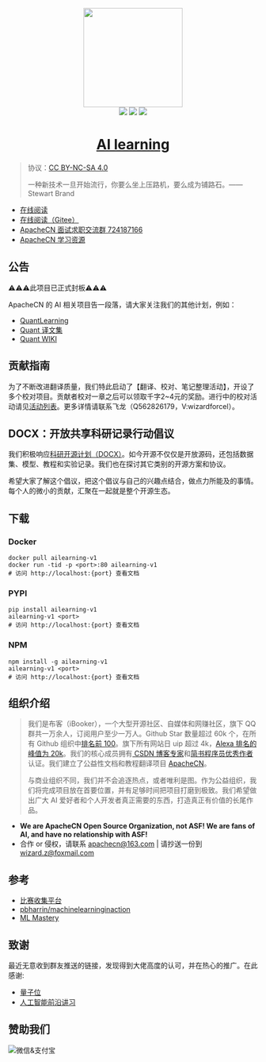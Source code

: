 <p align="center">
    <a href="https://www.apachecn.org">
        <img width="200" src="docs/img/logo.jpg">
    </a>
    <br >
    <a href="https://www.apachecn.org/"><img src="https://img.shields.io/badge/%3E-HOME-green.svg"></a>
    <a href="http://home.apachecn.org/about/"><img src="https://img.shields.io/badge/%3E-ABOUT-green.svg"></a>
    <a href="mailto:apache@163.com"><img src="https://img.shields.io/badge/%3E-Email-green.svg"></a>
</p>

<h1 align="center"><a href="https://github.com/apachecn/AiLearning">AI learning</a></h1>

> 协议：[CC BY-NC-SA 4.0](https://creativecommons.org/licenses/by-nc-sa/4.0/deed.zh)
> 
> 一种新技术一旦开始流行，你要么坐上压路机，要么成为铺路石。——Stewart Brand

* [在线阅读](https://ailearning.apachecn.org)
* [在线阅读（Gitee）](https://apachecn.gitee.io/ailearning)
* [ApacheCN 面试求职交流群 724187166](https://jq.qq.com/?_wv=1027&k=54ujcL3)
* [ApacheCN 学习资源](http://www.apachecn.org/)

## 公告

⚠⚠⚠此项目已正式封板⚠⚠⚠

ApacheCN 的 AI 相关项目告一段落，请大家关注我们的其他计划，例如：

+   [QuantLearning](https://github.com/apachecn/quant-learning)
+   [Quant 译文集](https://github.com/apachecn/apachecn-quant-zh)
+   [Quant WIKI](https://github.com/apachecn/quant-wiki)

## 贡献指南

为了不断改进翻译质量，我们特此启动了【翻译、校对、笔记整理活动】，开设了多个校对项目。贡献者校对一章之后可以领取千字2\~4元的奖励。进行中的校对活动请见[活动列表](https://home.apachecn.org/#/docs/activity/docs-activity)。更多详情请联系飞龙（Q562826179，V:wizardforcel）。

## DOCX：开放共享科研记录行动倡议

我们积极响应[科研开源计划（DOCX）](https://mmcheng.net/docx/)。如今开源不仅仅是开放源码，还包括数据集、模型、教程和实验记录。我们也在探讨其它类别的开源方案和协议。

希望大家了解这个倡议，把这个倡议与自己的兴趣点结合，做点力所能及的事情。每个人的微小的贡献，汇聚在一起就是整个开源生态。

## 下载

### Docker

```
docker pull ailearning-v1
docker run -tid -p <port>:80 ailearning-v1
# 访问 http://localhost:{port} 查看文档
```

### PYPI

```
pip install ailearning-v1
ailearning-v1 <port>
# 访问 http://localhost:{port} 查看文档
```

### NPM

```
npm install -g ailearning-v1
ailearning-v1 <port>
# 访问 http://localhost:{port} 查看文档
```

## 组织介绍

> 我们是布客（iBooker），一个大型开源社区、自媒体和网赚社区，旗下 QQ 群共一万余人，订阅用户至少一万人。Github Star 数量超过 60k 个，在所有 Github 组织中[排名前 100][top100]。旗下所有网站日 uip 超过 4k，[Alexa 排名的峰值为 20k][top20k]。我们的核心成员拥有[ CSDN 博客专家][csdn-pro]和[简书程序员优秀作者][js-pro]认证。我们建立了公益性文档和教程翻译项目 [ApacheCN][apachecn]。
> 
> 与商业组织不同，我们并不会追逐热点，或者唯利是图。作为公益组织，我们将完成项目放在首要位置，并有足够时间把项目打磨到极致。我们希望做出广大 AI 爱好者和个人开发者真正需要的东西，打造真正有价值的长尾作品。

* **We are ApacheCN Open Source Organization, not ASF! We are fans of AI, and have no relationship with ASF!**
* 合作 or 侵权，请联系 <apachecn@163.com> | 请抄送一份到 <wizard.z@foxmail.com>

[top100]: https://gitstar-ranking.com/apachecn
[top20k]: http://home.apachecn.org/img/about/alexa_201906.png
[csdn-pro]: https://blog.csdn.net/wizardforcel
[js-pro]: https://www.jianshu.com/u/b508a6aa98eb
[apachecn]: https://github.com/apachecn

## 参考

* [比赛收集平台](https://github.com/iphysresearch/DataSciComp)
* [pbharrin/machinelearninginaction](https://github.com/pbharrin/machinelearninginaction)
* [ML Mastery](https://machinelearningmastery.com/datasets-natural-language-processing)

## 致谢

最近无意收到群友推送的链接，发现得到大佬高度的认可，并在热心的推广。在此感谢:

* [量子位](https://www.zhihu.com/question/20472776/answer/691646493)
* [人工智能前沿讲习](https://mp.weixin.qq.com/s/f2dqulxOPkt7k5hqPsydyQ)

## 赞助我们

<img src="http://data.apachecn.org/img/about/donate.jpg" alt="微信&支付宝" />
